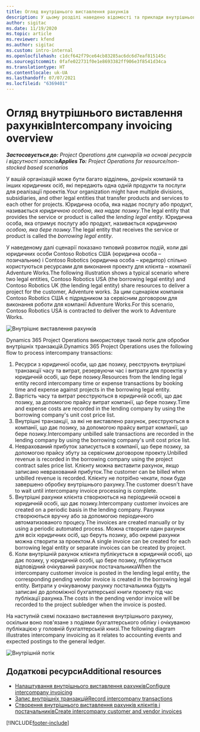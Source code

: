 ```yaml
---
title: Огляд внутрішнього виставлення рахунків
description: У цьому розділі наведено відомості та приклади внутрішнього виставлення рахунка-фактури для проектів.
author: sigitac
ms.date: 11/19/2020
ms.topic: article
ms.reviewer: kfend
ms.author: sigitac
ms.custom: intro-internal
ms.openlocfilehash: c1dcf642f79ce64cb83285ac6dc6d7eaf815145c
ms.sourcegitcommit: 0fafe022731f0e1e8693382ff906e3f8541d34ca
ms.translationtype: HT
ms.contentlocale: uk-UA
ms.lasthandoff: 07/07/2021
ms.locfileid: "6369401"
---
```

# <a name="intercompany-invoicing-overview"></a><span data-ttu-id="6175a-103">Огляд внутрішнього виставлення рахунків</span><span class="sxs-lookup"><span data-stu-id="6175a-103">Intercompany invoicing overview</span></span>

<span data-ttu-id="6175a-104">_**Застосовується до:** Project Operations для сценаріїв на основі ресурсів і відсутності запасів_</span><span class="sxs-lookup"><span data-stu-id="6175a-104">_**Applies To:** Project Operations for resource/non-stocked based scenarios_</span></span>

<span data-ttu-id="6175a-105">У вашій організацій може бути багато відділень, дочірніх компаній та інших юридичних осіб, які передають одна одній продукти та послуги для реалізації проектів.</span><span class="sxs-lookup"><span data-stu-id="6175a-105">Your organization might have multiple divisions, subsidiaries, and other legal entities that transfer products and services to each other for projects.</span></span> <span data-ttu-id="6175a-106">Юридична особа, яка надає послугу або продукт, називається *юридичною особою, яка надає позику*.</span><span class="sxs-lookup"><span data-stu-id="6175a-106">The legal entity that provides the service or product is called the *lending legal entity*.</span></span> <span data-ttu-id="6175a-107">Юридична особа, яка отримує послугу або продукт, називається *юридичною особою, яка бере позику*.</span><span class="sxs-lookup"><span data-stu-id="6175a-107">The legal entity that receives the service or product is called the *borrowing legal entity*.</span></span>

<span data-ttu-id="6175a-108">У наведеному далі сценарії показано типовий розвиток подій, коли дві юридичних особи Contoso Robotics США (юридична особа – позичальник) і Contoso Robotics (юридична особа – кредитор) спільно користуються ресурсами для виконання проекту для клієнта – компанії Adventure Works.</span><span class="sxs-lookup"><span data-stu-id="6175a-108">The following illustration shows a typical scenario where two legal entities, Contoso Robotics USA (the borrowing legal entity) and Contoso Robotics UK (the lending legal entity) share resources to deliver a project for the customer, Adventure works.</span></span> <span data-ttu-id="6175a-109">За цим сценарієм компанія Contoso Robotics США є підрядником за сервісним договором для виконання роботи для компанії Adventure Works.</span><span class="sxs-lookup"><span data-stu-id="6175a-109">For this scenario, Contoso Robotics USA is contracted to deliver the work to Adventure Works.</span></span>

![Внутрішнє виставлення рахунків](./media/IntercompanyScenario.png) 

<span data-ttu-id="6175a-111">Dynamics 365 Project Operations використовує такий потік для обробки внутрішніх транзакцій.</span><span class="sxs-lookup"><span data-stu-id="6175a-111">Dynamics 365 Project Operations uses the following flow to process intercompany transactions:</span></span>

1. <span data-ttu-id="6175a-112">Ресурси з юридичної особи, що дає позику, реєструють внутрішні транзакції часу та витрат, резервуючи час і витрати для проектів у юридичній особі, що бере позику.</span><span class="sxs-lookup"><span data-stu-id="6175a-112">Resources from the lending legal entity record intercompany time or expense transactions by booking time and expense against projects in the borrowing legal entity.</span></span>
2. <span data-ttu-id="6175a-113">Вартість часу та витрат реєструються в юридичній особі, що дає позику, за допомогою прайсу витрат компанії, що бере позику.</span><span class="sxs-lookup"><span data-stu-id="6175a-113">Time and expense costs are recorded in the lending company by using the borrowing company's unit cost price list.</span></span>
3. <span data-ttu-id="6175a-114">Внутрішні транзакції, за які не виставлено рахунок, реєструються в компанії, що дає позику, за допомогою прайсу витрат компанії, що бере позику.</span><span class="sxs-lookup"><span data-stu-id="6175a-114">Intercompany unbilled sale transactions are recorded in the lending company by using the borrowing company's unit cost price list.</span></span>
4. <span data-ttu-id="6175a-115">Неврахований прибуток записується в компанії, що бере позику, за допомогою прайсу збуту за сервісним договором проекту.</span><span class="sxs-lookup"><span data-stu-id="6175a-115">Unbilled revenue is recorded in the borrowing company using the project contract sales price list.</span></span> <span data-ttu-id="6175a-116">Клієнту можна виставити рахунок, якщо записано неврахований прибуток.</span><span class="sxs-lookup"><span data-stu-id="6175a-116">The customer can be billed when unbilled revenue is recorded.</span></span> <span data-ttu-id="6175a-117">Клієнту не потрібно чекати, поки буде завершено обробку внутрішнього рахунку.</span><span class="sxs-lookup"><span data-stu-id="6175a-117">The customer doesn't have to wait until intercompany invoice processing is complete.</span></span>
5. <span data-ttu-id="6175a-118">Внутрішні рахунки клієнта створюються на періодичній основі в юридичній особі, що дає позику.</span><span class="sxs-lookup"><span data-stu-id="6175a-118">Intercompany customer invoices are created on a periodic basis in the lending company.</span></span> <span data-ttu-id="6175a-119">Рахунки створюються вручну або за допомогою періодичного автоматизованого процесу.</span><span class="sxs-lookup"><span data-stu-id="6175a-119">The invoices are created manually or by using a periodic automated process.</span></span> <span data-ttu-id="6175a-120">Можна створити один рахунок для всіх юридичних осіб, що беруть позику, або окремі рахунки можна створити за проектом.</span><span class="sxs-lookup"><span data-stu-id="6175a-120">A single invoice can be created for each borrowing legal entity or separate invoices can be created by project.</span></span>
6. <span data-ttu-id="6175a-121">Коли внутрішній рахунок клієнта публікується в юридичній особі, що дає позику, у юридичній особі, що бере позику, публікується відповідний очікуваний рахунок постачальника</span><span class="sxs-lookup"><span data-stu-id="6175a-121">When the intercompany customer invoice is posted in the lending legal entity, the corresponding pending vendor invoice is created in the borrowing legal entity.</span></span> <span data-ttu-id="6175a-122">Витрати у очікуваному рахунку постачальника будуть записані до допоміжної бухгалтерської книги проекту під час публікації рахунка.</span><span class="sxs-lookup"><span data-stu-id="6175a-122">The costs in the pending vendor invoice will be recorded to the project subledger when the invoice is posted.</span></span>

<span data-ttu-id="6175a-123">На наступній схемі показано виставлення внутрішнього рахунку, оскільки воно пов'язане з подіями бухгалтерського обліку і очікуваною публікацією у головній бухгалтерській книзі.</span><span class="sxs-lookup"><span data-stu-id="6175a-123">The following diagram illustrates intercompany invoicing as it relates to accounting events and expected postings to the general ledger.</span></span>

![Внутрішній потік](./media/IntercompanyFlow.png)

## <a name="additional-resources"></a><span data-ttu-id="6175a-125">Додаткові ресурси</span><span class="sxs-lookup"><span data-stu-id="6175a-125">Additional resources</span></span>

- [<span data-ttu-id="6175a-126">Налаштування внутрішнього виставлення рахунків</span><span class="sxs-lookup"><span data-stu-id="6175a-126">Configure intercompany invoicing</span></span>](configure-intercompany-invoicing.md)
- [<span data-ttu-id="6175a-127">Запис внутрішніх транзакцій</span><span class="sxs-lookup"><span data-stu-id="6175a-127">Record intercompany transactions</span></span>](create-intercompany-transactions.md)
- [<span data-ttu-id="6175a-128">Створення внутрішнього виставлення рахунків клієнтів і постачальників</span><span class="sxs-lookup"><span data-stu-id="6175a-128">Create intercompany customer and vendor invoices</span></span>](create-intercompany-customer-vendor-invoices.md)


[!INCLUDE[footer-include](../includes/footer-banner.md)]